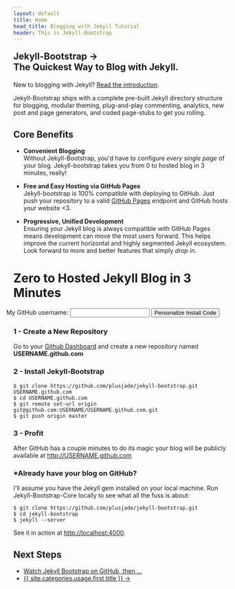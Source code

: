```yaml
---
layout: default
title: Home
head_title: Blogging with Jekyll Tutorial
header: This is Jekyll-Bootstrap
---
```


<h2 style="margin:20px 0; border:0">
  Jekyll-Bootstrap &rarr; <br>
  The Quickest Way to Blog with Jekyll.
</h2>

New to blogging with Jekyll? <a href="{{ site.categories.lessons.first.url }}" style="text-decoration:underline">Read the introduction</a>.

<span class="highlight-wrap">
  Jekyll-Bootstrap ships with a complete pre-built Jekyll directory structure for blogging, 
  <span>modular theming</span>, plug-and-play <span>commenting</span>, <span>analytics</span>, 
  <span>new post and page generators</span>, and coded <span>page-stubs</span> to get you rolling.
</span>

## Core Benefits

- **Convenient Blogging**   
  Without Jekyll-Bootstrap, you'd have to configure _every single page_ of your blog.
  Jekyll-bootstrap takes you from 0 to hosted blog in 3 minutes, really!

- **Free and Easy Hosting via GitHub Pages**  
  Jekyll-bootstrap is 100% compatible with deploying to GitHub.
  Just push your repository to a valid [GitHub Pages](http://pages.github.com) endpoint and GitHub hosts your website &lt;3.  

- **Progressive, Unified Development**  
  Ensuring your Jekyll blog is always compatible with GitHub Pages
  means development can move the most users forward.
  This helps improve the current horizontal and highly segmented Jekyll ecosystem. 
  Look forward to more and better features that simply _drop in_.
  
<h1 id="start-now">Zero to Hosted Jekyll Blog in 3 Minutes</h1>

<form action="#" id="generate_code" class="alert-message block-message warn" style="margin-left:-40px; text-align:center">
  My GitHub username: <input type="text" id="github_username"/> <button class="btn success">Personalize Install Code</button>
</form>

### 1 - Create a New Repository

Go to your [Github Dashboard](https://github.com/) and create a new repository named <strong id="repo_name">USERNAME.github.com</strong>

### 2 - Install Jekyll-Bootstrap

    $ git clone https://github.com/plusjade/jekyll-bootstrap.git USERNAME.github.com
    $ cd USERNAME.github.com
    $ git remote set-url origin git@github.com:USERNAME/USERNAME.github.com.git
    $ git push origin master

### 3 - Profit

After GitHub has a couple minutes to do its magic your blog will be publicly available at 
<a href="http://USERNAME.github.com" id="blog_link">http://USERNAME.github.com</a>

### \*Already have your blog on GitHub?

I'll assume you have the Jekyll gem installed on your local machine.
Run Jekyll-Bootstrap-Core locally to see what all the fuss is about:

    $ git clone https://github.com/plusjade/jekyll-bootstrap.git
    $ cd jekyll-bootstrap
    $ jekyll --server

See it in action at [http://localhost:4000](http://localhost:4000).

## Next Steps

<ul class="pills">
  <li><a href="http://github.com/plusjade/jekyll-bootstrap" class="">Watch Jekyll Bootstrap on GitHub, then ...</a></li>
	<li class="active"><a href="{{ BASE_PATH }}{{ site.categories.usage.first.url }}">{{ site.categories.usage.first.title }} &rarr;</a></li>
</ul>

